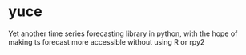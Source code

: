 # yuce
Yet another time series forecasting library in python, with the hope of making ts forecast more accessible without using R or rpy2
